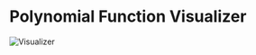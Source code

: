 # Polynomial Function Visualizer

![Visualizer](https://user-images.githubusercontent.com/92889691/194559015-f6855e74-6d6e-4ead-a5b9-c5014b698fce.png)
